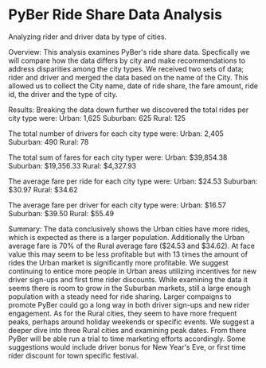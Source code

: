 # PyBer Ride Share Data Analysis
Analyzing rider and driver data by type of cities. 

Overview:
This analysis examines PyBer's ride share data. Specfically we will compare how the data differs by city and make recommendations to address disparities among the city types. We received two sets of data; rider and driver and merged the data based on the name of the City. This allowed us to collect the City name, date of ride share, the fare amount, ride id, the driver and the type of city. 

Results:
Breaking the data down further we discovered the total rides per city type were:
Urban: 1,625
Suburban: 625
Rural: 125 

The total number of drivers for each city type were:
Urban: 2,405
Suburban: 490
Rural: 78

The total sum of fares for each city typer were: 
Urban: $39,854.38
Suburban: $19,356.33
Rural: $4,327.93

The average fare per ride for each city type were:
Urban: $24.53
Suburban: $30.97
Rural: $34.62

The average fare per driver for each city type were:
Urban: $16.57
Suburban: $39.50
Rural: $55.49

Summary:
The data conclusively shows the Urban cities have more rides, which is expected as there is a larger population. Additionally the Urban average fare is 70% of the Rural average fare ($24.53 and $34.62). At face value this may seem to be less profitable but with 13 times the amount of rides the Urban market is significantly more profitable. We suggest continuing to entice more people in Urban areas utilizing incentives for new driver sign-ups and first time rider discounts. While examining the data it seems there is room to grow in the Suburban markets, still a large enough population with a steady need for ride sharing. Larger compaigns to promote PyBer could go a long way in both driver sign-ups and new rider engagement. As for the Rural cities, they seem to have more frequent peaks, perhaps around holiday weekends or specific events. We suggest a deeper dive into three Rural cities and examining peak dates. From there PyBer will be able run a trial to time marketing efforts accordingly. Some suggestions would include driver bonus for New Year's Eve, or first time rider discount for town specific festival. 
